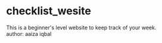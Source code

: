 # checklist_wesite
This is a beginner's level website to keep track of your week.
<br>
author: aaiza iqbal
